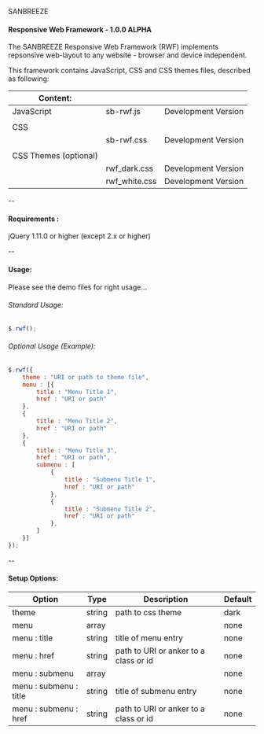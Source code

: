 SANBREEZE
#### Responsive Web Framework - 1.0.0 ALPHA

The SANBREEZE Responsive Web Framework (RWF) implements repsonsive web-layout to any website - browser and device independent.

This framework contains JavaScript, CSS and CSS themes files, described as following:

|Content:		|		|			|
|-----------------------|---------------|-----------------------|
|JavaScript		|sb-rwf.js	|Development Version	|
|			|		|			|
|CSS 			|		|			|
|			|sb-rwf.css	|Development Version	|
|			|		|			|
|CSS Themes (optional)	|		|			|
|			|rwf_dark.css	|Development Version	|
|			|rwf_white.css	|Development Version	|

--

#### Requirements  :
  jQuery 1.11.0 or higher (except 2.x or higher)
  
--

#### Usage:
Please see the demo files for right usage...

###### Standard Usage:
``` javascript
$.rwf();
```

###### Optional Usage (Example):
```javascript
$.rwf({
	theme : "URI or path to theme file",
	menu : [{
		title : "Menu Title 1",
		href : "URI or path"
	},
	{
		title : "Menu Title 2",
		href : "URI or path"
	},
	{
		title : "Menu Title 3",
		href : "URI or path",
		submenu : [
			{
				title : "Submenu Title 1",
				href : "URI or path"
			},
			{
				title : "Submenu Title 2",
				href : "URI or path"
			},
		]
	}]
});
```

--

#### Setup Options:

|Option			|Type		|Description				|Default	|
|-----------------------|---------------|---------------------------------------|---------------|
|theme			|string		|path to css theme			|dark		|
|menu			|array		|					|none		|
|menu : title		|string		|title of menu entry			|none		|
|menu : href		|string		|path to URI or anker to a class or id	|none		|
|menu : submenu		|array		|					|none		|
|menu : submenu : title	|string		|title of submenu entry			|none		|
|menu : submenu : href	|string		|path to URI or anker to a class or id	|none		|
